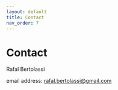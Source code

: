 ```yaml
---
layout: default
title: Contact  
nav_order: 7
---
```


# Contact 


Rafal Bertolassi  

email address: rafal.bertolassi@gmail.com